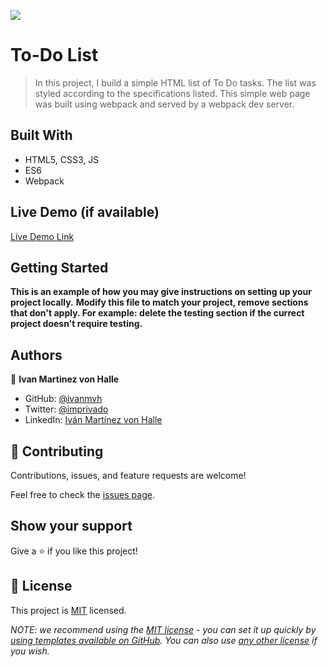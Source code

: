 ![](https://img.shields.io/badge/Microverse-blueviolet)

# To-Do List

> In this project, I build a simple HTML list of To Do tasks. The list was styled according to the specifications listed. This simple web page was  built using webpack and served by a webpack dev server.

## Built With

- HTML5, CSS3, JS
- ES6
- Webpack

## Live Demo (if available)

[Live Demo Link]()


## Getting Started

**This is an example of how you may give instructions on setting up your project locally.**
**Modify this file to match your project, remove sections that don't apply. For example: delete the testing section if the currect project doesn't require testing.**

## Authors

👤 **Ivan Martinez von Halle**

- GitHub: [@ivanmvh](https://github.com/ivanmvh)
- Twitter: [@imprivado](https://twitter.com/imprivado)
- LinkedIn: [Iván Martínez von Halle](https://www.linkedin.com/in/ivan-martinez-von-halle/)

## 🤝 Contributing

Contributions, issues, and feature requests are welcome!

Feel free to check the [issues page](https://github.com/ivanmvh/to-do-list-imvh/issues).

## Show your support

Give a ⭐️ if you like this project!

## 📝 License

This project is [MIT](./LICENSE) licensed.

_NOTE: we recommend using the [MIT license](https://choosealicense.com/licenses/mit/) - you can set it up quickly by [using templates available on GitHub](https://docs.github.com/en/communities/setting-up-your-project-for-healthy-contributions/adding-a-license-to-a-repository). You can also use [any other license](https://choosealicense.com/licenses/) if you wish._
